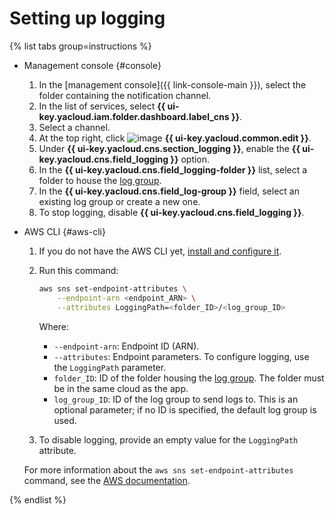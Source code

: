 # Setting up logging

{% list tabs group=instructions %}

- Management console {#console}

    1. In the [management console]({{ link-console-main }}), select the folder containing the notification channel.
    1. In the list of services, select **{{ ui-key.yacloud.iam.folder.dashboard.label_cns }}**.
    1. Select a channel.
    1. At the top right, click ![image](../../_assets/edit.svg) **{{ ui-key.yacloud.common.edit }}**.
    1. Under **{{ ui-key.yacloud.cns.section_logging }}**, enable the **{{ ui-key.yacloud.cns.field_logging }}** option.
    1. In the **{{ ui-key.yacloud.cns.field_logging-folder }}** list, select a folder to house the [log group](../../logging/concepts/log-group.md).
    1. In the **{{ ui-key.yacloud.cns.field_log-group }}** field, select an existing log group or create a new one.
    1. To stop logging, disable **{{ ui-key.yacloud.cns.field_logging }}**.

- AWS CLI {#aws-cli}

    1. If you do not have the AWS CLI yet, [install and configure it](../../storage/tools/aws-cli.md).
    1. Run this command:

        ```bash
        aws sns set-endpoint-attributes \
            --endpoint-arn <endpoint_ARN> \
            --attributes LoggingPath=<folder_ID>/<log_group_ID>
        ```

        Where:

        * `--endpoint-arn`: Endpoint ID (ARN).
        * `--attributes`: Endpoint parameters. To configure logging, use the `LoggingPath` parameter.
        * `folder_ID`: ID of the folder housing the [log group](../../logging/concepts/log-group.md). The folder must be in the same cloud as the app.
        * `log_group_ID`: ID of the log group to send logs to. This is an optional parameter; if no ID is specified, the default log group is used.

    1. To disable logging, provide an empty value for the `LoggingPath` attribute.        

    For more information about the `aws sns set-endpoint-attributes` command, see the [AWS documentation](https://awscli.amazonaws.com/v2/documentation/api/latest/reference/sns/set-endpoint-attributes.html).


{% endlist %}